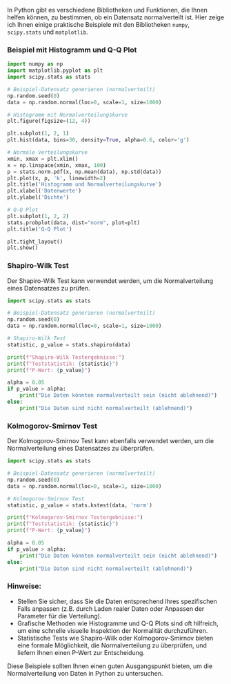 In Python gibt es verschiedene Bibliotheken und Funktionen, die Ihnen helfen können, zu bestimmen, ob ein Datensatz normalverteilt ist. Hier zeige ich Ihnen einige praktische Beispiele mit den Bibliotheken `numpy`, `scipy.stats` und `matplotlib`.

### Beispiel mit Histogramm und Q-Q Plot

```python
import numpy as np
import matplotlib.pyplot as plt
import scipy.stats as stats

# Beispiel-Datensatz generieren (normalverteilt)
np.random.seed(0)
data = np.random.normal(loc=0, scale=1, size=1000)

# Histogramm mit Normalverteilungskurve
plt.figure(figsize=(12, 4))

plt.subplot(1, 2, 1)
plt.hist(data, bins=30, density=True, alpha=0.6, color='g')

# Normale Verteilungskurve
xmin, xmax = plt.xlim()
x = np.linspace(xmin, xmax, 100)
p = stats.norm.pdf(x, np.mean(data), np.std(data))
plt.plot(x, p, 'k', linewidth=2)
plt.title('Histogramm und Normalverteilungskurve')
plt.xlabel('Datenwerte')
plt.ylabel('Dichte')

# Q-Q Plot
plt.subplot(1, 2, 2)
stats.probplot(data, dist="norm", plot=plt)
plt.title('Q-Q Plot')

plt.tight_layout()
plt.show()
```

### Shapiro-Wilk Test

Der Shapiro-Wilk Test kann verwendet werden, um die Normalverteilung eines Datensatzes zu prüfen.

```python
import scipy.stats as stats

# Beispiel-Datensatz generieren (normalverteilt)
np.random.seed(0)
data = np.random.normal(loc=0, scale=1, size=1000)

# Shapiro-Wilk Test
statistic, p_value = stats.shapiro(data)

print(f"Shapiro-Wilk Testergebnisse:")
print(f"Teststatistik: {statistic}")
print(f"P-Wert: {p_value}")

alpha = 0.05
if p_value > alpha:
    print("Die Daten könnten normalverteilt sein (nicht ablehnend)")
else:
    print("Die Daten sind nicht normalverteilt (ablehnend)")
```

### Kolmogorov-Smirnov Test

Der Kolmogorov-Smirnov Test kann ebenfalls verwendet werden, um die Normalverteilung eines Datensatzes zu überprüfen.

```python
import scipy.stats as stats

# Beispiel-Datensatz generieren (normalverteilt)
np.random.seed(0)
data = np.random.normal(loc=0, scale=1, size=1000)

# Kolmogorov-Smirnov Test
statistic, p_value = stats.kstest(data, 'norm')

print(f"Kolmogorov-Smirnov Testergebnisse:")
print(f"Teststatistik: {statistic}")
print(f"P-Wert: {p_value}")

alpha = 0.05
if p_value > alpha:
    print("Die Daten könnten normalverteilt sein (nicht ablehnend)")
else:
    print("Die Daten sind nicht normalverteilt (ablehnend)")
```

### Hinweise:

- Stellen Sie sicher, dass Sie die Daten entsprechend Ihres spezifischen Falls anpassen (z.B. durch Laden realer Daten oder Anpassen der Parameter für die Verteilung).
- Grafische Methoden wie Histogramme und Q-Q Plots sind oft hilfreich, um eine schnelle visuelle Inspektion der Normalität durchzuführen.
- Statistische Tests wie Shapiro-Wilk oder Kolmogorov-Smirnov bieten eine formale Möglichkeit, die Normalverteilung zu überprüfen, und liefern Ihnen einen P-Wert zur Entscheidung.

Diese Beispiele sollten Ihnen einen guten Ausgangspunkt bieten, um die Normalverteilung von Daten in Python zu untersuchen.
